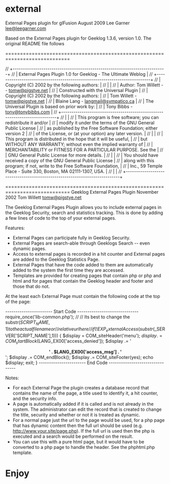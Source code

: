 external
========

External Pages plugin for glFusion
August 2009
Lee Garner  lee@leegarner.com

Based on the External Pages plugin for Geeklog 1.3.6, version 1.0.  The
original README file follows

============================================================================

// +---------------------------------------------------------------------------+
// | External Pages Plugin 1.0 for Geeklog - The Ultimate Weblog               |
// +---------------------------------------------------------------------------+
// | Copyright (C) 2002 by the following authors:                              |
// |                                                                           |
// | Author:       Tom Willett -- tomw@pigstye.net                             |
// | Constructed with the Universal Plugin                                     |
// | Copyright (C) 2002 by the following authors:                              |
// | Tom Willett                 -    tomw@pigstye.net                         |
// | Blaine Lang                 -    langmail@sympatico.ca                    |
// | The Universal Plugin is based on prior work by:                           |
// | Tony Bibbs                  -    tony@tonybibbs.com                       |
// +---------------------------------------------------------------------------+
// |                                                                           |
// | This program is free software; you can redistribute it and/or             |
// | modify it under the terms of the GNU General Public License               |
// | as published by the Free Software Foundation; either version 2            |
// | of the License, or (at your option) any later version.                    |
// |                                                                           |
// | This program is distributed in the hope that it will be useful,           |
// | but WITHOUT ANY WARRANTY; without even the implied warranty of            |
// | MERCHANTABILITY or FITNESS FOR A PARTICULAR PURPOSE.  See the             |
// | GNU General Public License for more details.                              |
// |                                                                           |
// | You should have received a copy of the GNU General Public License         |
// | along with this program; if not, write to the Free Software Foundation,   |
// | Inc., 59 Temple Place - Suite 330, Boston, MA  02111-1307, USA.           |
// |                                                                           |
// +---------------------------------------------------------------------------+

============================================================================
Geeklog External Pages Plugin
November 2002
Tom Willett   tomw@pigstye.net

The Geeklog External Pages Plugin allows you to include external pages in 
the Geeklog Security, search and statistics tracking.  This is done by 
adding a few lines of code to the top of your external pages.

Features:

* External Pages can participate fully in Geeklog Security.
* External Pages are search-able through Geeklogs Search -- even dynamic pages.
* Access to external pages is recorded in a hit counter and External pages are added to the Geeklog 
  Statistics Page.
* External Pages that have the code added to them are automatically added to the system the first time they
  are accessed.
* Templates are provided for creating pages that contain php or php and html and for pages that contain
  the Geeklog header and footer and those that do not.

At the least each External Page must contain the following code at the top of the page:

----------------------- Start Code ------------------------------
require_once('lib-common.php');
//
// Its best to change the substr($SCRIPT_NAME,1) to the actual file name or 
// relative url here
//
if (!EXP_externalAccess(substr($_SERVER['SCRIPT_NAME'],1))) {
    $display = COM_siteHeader('menu');
    $display .= COM_startBlock($LANG_EX00['access_denied']);
    $display .= '<div align="center"><b>' . 
            $LANG_EX00['access_msg'] . 
            '</b></div>';
    $display .= COM_endBlock();
    $display .= COM_siteFooter(yes);
    echo $display;
    exit;
}
----------------------- End Code --------------------------------

Notes:

* For each External Page the plugin creates a database record that contains the name of the page,
  a title used to identify it, a hit counter, and the security info.
* A page is automatically added if it is called and is not already in the system.  The administrator
  can edit the record that is created to change the title, security and whether or not it is treated
  as dynamic.
* For a normal page just the url to the page would be used, for a php page that has dynamic content
  then the full url should be used (e.g. http://www.your.site/page.php).  If the full url is used then 
  the php is executed and a search would be performed on the result.
* You can use this with a pure html page, but it would have to be converted to a php page to handle
  the header.  See the phphtml.php template.

Enjoy
============================================================================

